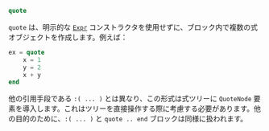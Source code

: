```julia
quote
```

`quote` は、明示的な [`Expr`](@ref) コンストラクタを使用せずに、ブロック内で複数の式オブジェクトを作成します。例えば：

```julia
ex = quote
    x = 1
    y = 2
    x + y
end
```

他の引用手段である `:( ... )` とは異なり、この形式は式ツリーに `QuoteNode` 要素を導入します。これはツリーを直接操作する際に考慮する必要があります。他の目的のために、`:( ... )` と `quote .. end` ブロックは同様に扱われます。
